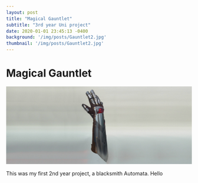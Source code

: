 ```yaml
---
layout: post
title: "Magical Gauntlet"
subtitle: "3rd year Uni project"
date: 2020-01-01 23:45:13 -0400
background: '/img/posts/Gauntlet2.jpg'
thumbnail: '/img/posts/Gauntlet2.jpg'
---
```


# Magical Gauntlet

![image](/img/posts/Gauntlet2.jpg)

This was my first 2nd year project, a blacksmith Automata. Hello



